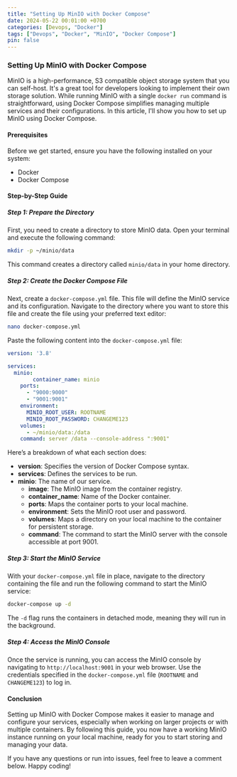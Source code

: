 ```yaml
---
title: "Setting Up MinIO with Docker Compose"
date: 2024-05-22 00:01:00 +0700
categories: [Devops, "Docker"]
tags: ["Devops", "Docker", "MinIO", "Docker Compose"]
pin: false
---
```


### Setting Up MinIO with Docker Compose

MinIO is a high-performance, S3 compatible object storage system that you can self-host. It's a great tool for developers looking to implement their own storage solution. While running MinIO with a single `docker run` command is straightforward, using Docker Compose simplifies managing multiple services and their configurations. In this article, I'll show you how to set up MinIO using Docker Compose.

#### Prerequisites

Before we get started, ensure you have the following installed on your system:
- Docker
- Docker Compose

#### Step-by-Step Guide

##### Step 1: Prepare the Directory

First, you need to create a directory to store MinIO data. Open your terminal and execute the following command:

```bash
mkdir -p ~/minio/data
```

This command creates a directory called `minio/data` in your home directory.

##### Step 2: Create the Docker Compose File

Next, create a `docker-compose.yml` file. This file will define the MinIO service and its configuration. Navigate to the directory where you want to store this file and create the file using your preferred text editor:

```bash
nano docker-compose.yml
```

Paste the following content into the `docker-compose.yml` file:

```yaml
version: '3.8'

services:
  minio:
        container_name: minio
    ports:
      - "9000:9000"
      - "9001:9001"
    environment:
      MINIO_ROOT_USER: ROOTNAME
      MINIO_ROOT_PASSWORD: CHANGEME123
    volumes:
      - ~/minio/data:/data
    command: server /data --console-address ":9001"
```

Here’s a breakdown of what each section does:

- **version**: Specifies the version of Docker Compose syntax.
- **services**: Defines the services to be run.
- **minio**: The name of our service.
  - **image**: The MinIO image from the container registry.
  - **container_name**: Name of the Docker container.
  - **ports**: Maps the container ports to your local machine.
  - **environment**: Sets the MinIO root user and password.
  - **volumes**: Maps a directory on your local machine to the container for persistent storage.
  - **command**: The command to start the MinIO server with the console accessible at port 9001.

##### Step 3: Start the MinIO Service

With your `docker-compose.yml` file in place, navigate to the directory containing the file and run the following command to start the MinIO service:

```bash
docker-compose up -d
```

The `-d` flag runs the containers in detached mode, meaning they will run in the background.

##### Step 4: Access the MinIO Console

Once the service is running, you can access the MinIO console by navigating to `http://localhost:9001` in your web browser. Use the credentials specified in the `docker-compose.yml` file (`ROOTNAME` and `CHANGEME123`) to log in.

#### Conclusion

Setting up MinIO with Docker Compose makes it easier to manage and configure your services, especially when working on larger projects or with multiple containers. By following this guide, you now have a working MinIO instance running on your local machine, ready for you to start storing and managing your data.

If you have any questions or run into issues, feel free to leave a comment below. Happy coding!
